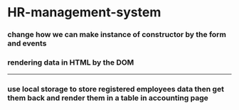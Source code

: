 # HR-management-system
### change how we can make instance of constructor by the form and events
### rendering data in HTML by the DOM
---
### use local storage to store registered employees data then get them back and render them in a table in accounting page 